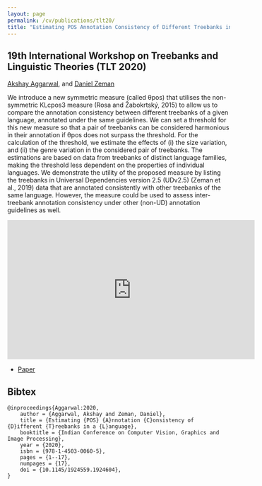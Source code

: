 ```yaml
---
layout: page
permalink: /cv/publications/tlt20/
title: "Estimating POS Annotation Consistency of Different Treebanks in a Language"
---
```


## 19th International Workshop on Treebanks and Linguistic Theories (TLT 2020)
[Akshay Aggarwal], and [Daniel Zeman]


We introduce a new symmetric measure (called θpos)
that utilises the non-symmetric KLcpos3 measure (Rosa and Žabokrtský, 2015) to
allow us to compare the annotation consistency between different treebanks
of a given language, annotated under the same guidelines. We can set a
threshold for this new measure so that a pair of treebanks can be
considered harmonious in their annotation if θpos does not
surpass the threshold. For the calculation of the threshold, we estimate
the effects of (i) the size variation, and (ii) the genre variation in the
considered pair of treebanks. The estimations are based on data from
treebanks of distinct language families, making the threshold less
dependent on the properties of individual languages. We demonstrate the
utility of the proposed measure by listing the treebanks in Universal
Dependencies version 2.5 (UDv2.5) (Zeman et al., 2019) data that are annotated
consistently with other treebanks of the same language. However, the
measure could be used to assess inter-treebank annotation consistency under
other (non-UD) annotation guidelines as well.

<div class="media-container">
    <iframe width="560" height="315" src="https://www.youtube.com/embed/QTYNjT-1XR8" frameborder="0" allow="accelerometer; autoplay; clipboard-write; encrypted-media; gyroscope; picture-in-picture" allowfullscreen></iframe>
</div>

  * [Paper]


## Bibtex
    @inproceedings{Aggarwal:2020,
        author = {Aggarwal, Akshay and Zeman, Daniel},
        title = {Estimating {POS} {A}nnotation {C}onsistency of {D}ifferent {T}reebanks in a {L}anguage},
        booktitle = {Indian Conference on Computer Vision, Graphics and Image Processing},
        year = {2020},
        isbn = {978-1-4503-0060-5},
        pages = {1--17},
        numpages = {17},
        doi = {10.1145/1924559.1924604},
    }


[Akshay Aggarwal]: /
[Daniel Zeman]:     https://ufal.mff.cuni.cz/daniel-zeman
[Paper]:            paperlink
